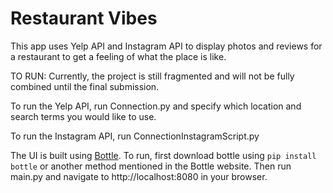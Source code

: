 # Restaurant Vibes

This app uses Yelp API and Instagram API to display photos and reviews for a restaurant to get a feeling of what the place is like.

TO RUN:
Currently, the project is still fragmented and will not be fully combined until the final submission.

To run the Yelp API, run Connection.py and specify which location and search terms you would like to use.

To run the Instagram API, run ConnectionInstagramScript.py 

The UI is built using [Bottle](https://bottlepy.org/). To run, first download bottle using `pip install bottle` or another method mentioned in the Bottle website. Then run main.py and navigate to http://localhost:8080 in your browser.
